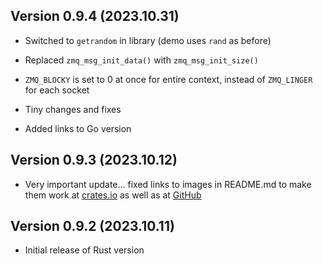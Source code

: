 Version 0.9.4 (2023.10.31)
--------------------------

* Switched to `getrandom` in library (demo uses `rand` as before)

* Replaced `zmq_msg_init_data()` with `zmq_msg_init_size()`

* `ZMQ_BLOCKY` is set to 0 at once for entire context, instead of `ZMQ_LINGER` for each socket

* Tiny changes and fixes

* Added links to Go version


Version 0.9.3 (2023.10.12)
--------------------------

* Very important update... fixed links to images in README.md to make them work at [crates.io](https://crates.io/crates/emyzelium) as well as at [GitHub](https://github.com/emyzelium/emyzelium-rs)


Version 0.9.2 (2023.10.11)
--------------------------

* Initial release of Rust version